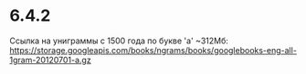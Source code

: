 # 6.4.2
Ссылка на униграммы с 1500 года по букве 'a' ~312Мб:
https://storage.googleapis.com/books/ngrams/books/googlebooks-eng-all-1gram-20120701-a.gz

